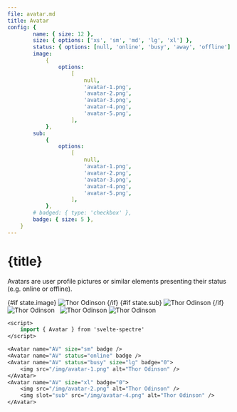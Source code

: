 ```yaml
---
file: avatar.md
title: Avatar
config: {
        name: { size: 12 },
        size: { options: ['xs', 'sm', 'md', 'lg', 'xl'] },
        status: { options: [null, 'online', 'busy', 'away', 'offline'] },
        image:
            {
                options:
                    [
                        null,
                        'avatar-1.png',
                        'avatar-2.png',
                        'avatar-3.png',
                        'avatar-4.png',
                        'avatar-5.png',
                    ],
            },
        sub:
            {
                options:
                    [
                        null,
                        'avatar-1.png',
                        'avatar-2.png',
                        'avatar-3.png',
                        'avatar-4.png',
                        'avatar-5.png',
                    ],
            },
        # badged: { type: 'checkbox' },
        badge: { size: 5 },
    }
---
```


<script>
    import { Avatar } from '$lib'
    import { base } from '$app/paths';
    import Knobs from '../_knobs.svelte'

    let state = { size: 'xl', status: 'online', name: 'Albert Einstein', image: null, sub: null, badge: '0', badged: true }, subImg = null, img

    function createSubImg(state) {
        subImg = new Image(1,1)
        subImg.title = 'Thor Odinson'
        subImg.slot = 'sub'
        subImg.src = `${base}/img/${state.sub}`
    }

    $: state.sub && (img?.setAttribute('slot', 'sub'), createSubImg(state))

    $: console.log(subImg)
</script>

# {title}

Avatars are user profile pictures or similar elements presenting their status
(e.g. online or offline).

<p>
    <Avatar name={state.name} status={state.status} size={state.size} badge={state.badge}>
        {#if state.image}
            <img src="{base}/img/{state.image}" alt="Thor Odinson" />
        {/if}
        <svelte:fragment slot="sub" let:subclass>
            {#if state.sub}
                <img class={subclass} src="{state.sub && `${base}/img/${state.sub}`}" alt="Thor Odinson" />
            {/if}
        </svelte:fragment>
    </Avatar> &nbsp;
    <Avatar name="AV" status="busy" size="lg" badge="0">
        <img src="{base}/img/avatar-1.png" alt="Thor Odinson" />
    </Avatar> &nbsp;
    <Avatar name="AV" size="md" badge="0">
        <img src="{base}/img/avatar-2.png" alt="Thor Odinson" />
        <img slot="sub" let:subclass class={subclass} src="{base}/img/avatar-3.png" alt="Thor Odinson" />
    </Avatar> &nbsp;
    <Avatar name="AV" size="xs" badge /> &nbsp;
</p>

<p>
    <Knobs bind:state={state} {config}/>
</p>

```sv
<script>
    import { Avatar } from 'svelte-spectre'
</script>

<Avatar name="AV" size="sm" badge />
<Avatar name="AV" status="online" badge />
<Avatar name="AV" status="busy" size="lg" badge="0">
    <img src="/img/avatar-1.png" alt="Thor Odinson" />
</Avatar>
<Avatar name="AV" size="xl" badge="0">
    <img src="/img/avatar-2.png" alt="Thor Odinson" />
    <img slot="sub" src="/img/avatar-4.png" alt="Thor Odinson" />
</Avatar>
```
